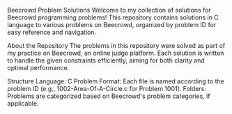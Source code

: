 Beecrowd Problem Solutions
Welcome to my collection of solutions for Beecrowd programming problems! This repository contains solutions in C language to various problems on Beecrowd, organized by problem ID for easy reference and navigation.

About the Repository
The problems in this repository were solved as part of my practice on Beecrowd, an online judge platform. Each solution is written to handle the given constraints efficiently, aiming for both clarity and optimal performance.

Structure
Language: C
Problem Format: Each file is named according to the problem ID (e.g., 1002-Area-Of-A-Circle.c for Problem 1001).
Folders: Problems are categorized based on Beecrowd's problem categories, if applicable.
